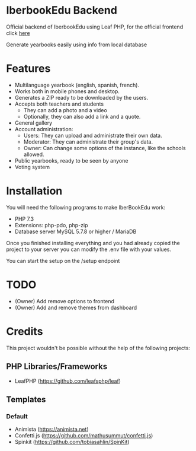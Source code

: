 # IberbookEdu Backend
Official backend of IberbookEdu using Leaf PHP, for the official frontend click [here](https://github.com/pablouser1/IberbookEdu-frontend)

Generate yearbooks easily using info from local database

# Features
* Multilanguage yearbook (english, spanish, french).
* Works both in mobile phones and desktop.
* Generates a ZIP ready to be downloaded by the users.
* Accepts both teachers and students
  * They can add a photo and a video
  * Optionally, they can also add a link and a quote.
* General gallery
* Account administration:
  * Users: They can upload and administrate their own data.
  * Moderator: They can administrate their group's data.
  * Owner: Can change some options of the instance, like the schools allowed.
* Public yearbooks, ready to be seen by anyone
* Voting system

# Installation
You will need the following programs to make IberBookEdu work:
* PHP 7.3
* Extensions: php-pdo, php-zip
* Database server MySQL 5.7.8 or higher / MariaDB

Once you finished installing everything and you had already copied the project to your server you can modify the .env file with
your values.

You can start the setup on the /setup endpoint

# TODO
* (Owner) Add remove options to frontend
* (Owner) Add and remove themes from dashboard


# Credits
This project wouldn't be possible without the help of the following projects:

## PHP Libraries/Frameworks
* LeafPHP (https://github.com/leafsphp/leaf)

## Templates
### Default
* Animista (https://animista.net)
* Confetti.js (https://github.com/mathusummut/confetti.js)
* Spinkit (https://github.com/tobiasahlin/SpinKit)
